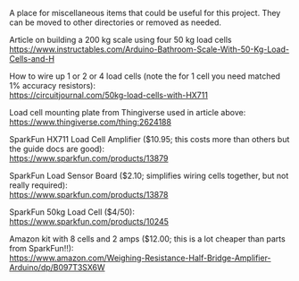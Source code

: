 A place for miscellaneous items that could be useful for this project.
They can be moved to other directories or removed as needed. 

Article on building a 200 kg scale using four 50 kg load cells  
https://www.instructables.com/Arduino-Bathroom-Scale-With-50-Kg-Load-Cells-and-H

How to wire up 1 or 2 or 4 load cells (note the for 1 cell you need matched 1% accuracy resistors):  
https://circuitjournal.com/50kg-load-cells-with-HX711

Load cell mounting plate from Thingiverse used in article above:  
https://www.thingiverse.com/thing:2624188

SparkFun HX711 Load Cell Amplifier ($10.95; this costs more than others but the guide docs are good):  
https://www.sparkfun.com/products/13879

SparkFun Load Sensor Board ($2.10; simplifies wiring cells together, but not really required):  
https://www.sparkfun.com/products/13878  

SparkFun 50kg Load Cell ($4/50):  
https://www.sparkfun.com/products/10245

Amazon kit with 8 cells and 2 amps ($12.00; this is a lot cheaper than parts from SparkFun!!):    
https://www.amazon.com/Weighing-Resistance-Half-Bridge-Amplifier-Arduino/dp/B097T3SX6W

